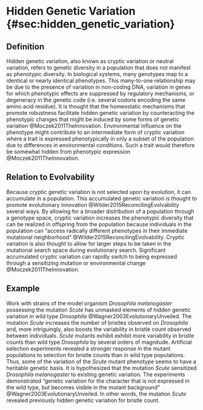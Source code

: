 Hidden Genetic Variation {#sec:hidden_genetic_variation}
========================

Definition
----------

Hidden genetic variation, also known as cryptic variation or neutral variation, refers to genetic diversity in a population that does not manifest as phenotypic diversity.
In biological systems, many genotypes map to a identical or nearly identical phenotypes.
This many-to-one relationship may be due to the presence of variation in non-coding DNA, variation in genes for which phenotypic effects are suppressed by regulatory mechanisms, or degeneracy in the genetic code (i.e.
several codons encoding the same amino acid residue).
It is thought that the homeostatic mechanisms that promote robustness facilitate hidden genetic variation by counteracting the phenotypic changes that might be induced by some forms of genetic variation @Moczek2011TheInnovation.
Environmental influence on the phenotype might contribute to an intermediate form of cryptic variation where a trait is expressed phenotypically in only a subset of the population due to differences in environmental conditions.
Such a trait would therefore be somewhat hidden from phenotypic expression @Moczek2011TheInnovation.

Relation to Evolvability
------------------------

Because cryptic genetic variation is not selected upon by evolution, it can accumulate in a population.
This accumulated genetic variation is thought to promote evolutionary innovation @Wilder2015ReconcilingEvolvability several ways.
By allowing for a broader distribution of a population through a genotype space, cryptic variation increases the phenotypic diversity that can be realized in offspring from the population because individuals in the population can “access radically different phenotypes in their immediate mutational neighborhood” @Wilder2015ReconcilingEvolvability.
Cryptic variation is also thought to allow for larger steps to be taken in the mutational search space during evolutionary search.
Significant accumulated cryptic variation can rapidly switch to being expressed through a sensitizing mutation or environmental change @Moczek2011TheInnovation.

Example
-------

Work with strains of the model organism *Drosophila melanogaster* possessing the mutation *Scute* has unmasked elements of hidden genetic variation in wild type *Drosophila* @Wagner2003EvolutionaryUnveiled.
The mutation *Scute* increases the number of bristles observed on *Drosophila* and, more intriguingly, also boosts the variability in bristle count observed between individuals.
*Scute* mutants exhibit exhibit more variability in bristle counts than wild type *Drosophila* by several orders of magnitude.
Artificial selection experiments revealed a stronger response in the mutant populations to selection for bristle counts than in wild type populations.
Thus, some of the variation of the *Scute* mutant phenotype seems to have a heritable genetic basis.
It is hypothesized that the mutation *Scute* sensitized *Drosophila melanogaster* to existing genetic variation.
The experiments demonstrated “genetic variation for the character that is not expressed in the wild type, but becomes visible in the mutant background” @Wagner2003EvolutionaryUnveiled.
In other words, the mutation *Scute* revealed previously hidden genetic variation for bristle count.
